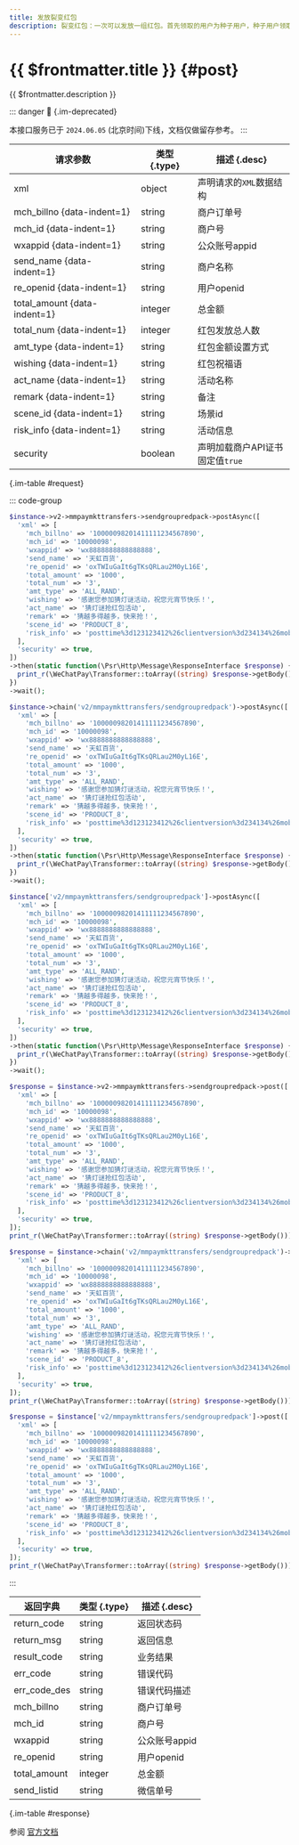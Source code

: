 ```yaml
---
title: 发放裂变红包
description: 裂变红包：一次可以发放一组红包。首先领取的用户为种子用户，种子用户领取一组红包当中的一个，并可以通过社交分享将剩下的红包给其他用户。裂变红包充分利用了人际传播的优势。
---
```


# {{ $frontmatter.title }} {#post}

{{ $frontmatter.description }}

::: danger :no_entry_sign: {.im-deprecated}

本接口服务已于 `2024.06.05` (北京时间)下线，文档仅做留存参考。
:::

| 请求参数 | 类型 {.type} | 描述 {.desc}
| --- | --- | ---
| xml | object | 声明请求的`XML`数据结构
| mch_billno {data-indent=1} | string | 商户订单号
| mch_id {data-indent=1} | string | 商户号
| wxappid {data-indent=1} | string | 公众账号appid
| send_name {data-indent=1} | string | 商户名称
| re_openid {data-indent=1} | string | 用户openid
| total_amount {data-indent=1} | integer | 总金额
| total_num {data-indent=1} | integer | 红包发放总人数
| amt_type {data-indent=1} | string | 红包金额设置方式
| wishing {data-indent=1} | string | 红包祝福语
| act_name {data-indent=1} | string | 活动名称
| remark {data-indent=1} | string | 备注
| scene_id {data-indent=1} | string | 场景id
| risk_info {data-indent=1} | string | 活动信息
| security | boolean | 声明加载商户API证书<br/>固定值`true`

{.im-table #request}

::: code-group

```php [异步纯链式]
$instance->v2->mmpaymkttransfers->sendgroupredpack->postAsync([
  'xml' => [
    'mch_billno' => '10000098201411111234567890',
    'mch_id' => '10000098',
    'wxappid' => 'wx8888888888888888',
    'send_name' => '天虹百货',
    're_openid' => 'oxTWIuGaIt6gTKsQRLau2M0yL16E',
    'total_amount' => '1000',
    'total_num' => '3',
    'amt_type' => 'ALL_RAND',
    'wishing' => '感谢您参加猜灯谜活动，祝您元宵节快乐！',
    'act_name' => '猜灯谜抢红包活动',
    'remark' => '猜越多得越多，快来抢！',
    'scene_id' => 'PRODUCT_8',
    'risk_info' => 'posttime%3d123123412%26clientversion%3d234134%26mobile%3d122344545%26deviceid%3dIOS',
  ],
  'security' => true,
])
->then(static function(\Psr\Http\Message\ResponseInterface $response) {
  print_r(\WeChatPay\Transformer::toArray((string) $response->getBody()));
})
->wait();
```

```php [异步声明式]
$instance->chain('v2/mmpaymkttransfers/sendgroupredpack')->postAsync([
  'xml' => [
    'mch_billno' => '10000098201411111234567890',
    'mch_id' => '10000098',
    'wxappid' => 'wx8888888888888888',
    'send_name' => '天虹百货',
    're_openid' => 'oxTWIuGaIt6gTKsQRLau2M0yL16E',
    'total_amount' => '1000',
    'total_num' => '3',
    'amt_type' => 'ALL_RAND',
    'wishing' => '感谢您参加猜灯谜活动，祝您元宵节快乐！',
    'act_name' => '猜灯谜抢红包活动',
    'remark' => '猜越多得越多，快来抢！',
    'scene_id' => 'PRODUCT_8',
    'risk_info' => 'posttime%3d123123412%26clientversion%3d234134%26mobile%3d122344545%26deviceid%3dIOS',
  ],
  'security' => true,
])
->then(static function(\Psr\Http\Message\ResponseInterface $response) {
  print_r(\WeChatPay\Transformer::toArray((string) $response->getBody()));
})
->wait();
```

```php [异步属性式]
$instance['v2/mmpaymkttransfers/sendgroupredpack']->postAsync([
  'xml' => [
    'mch_billno' => '10000098201411111234567890',
    'mch_id' => '10000098',
    'wxappid' => 'wx8888888888888888',
    'send_name' => '天虹百货',
    're_openid' => 'oxTWIuGaIt6gTKsQRLau2M0yL16E',
    'total_amount' => '1000',
    'total_num' => '3',
    'amt_type' => 'ALL_RAND',
    'wishing' => '感谢您参加猜灯谜活动，祝您元宵节快乐！',
    'act_name' => '猜灯谜抢红包活动',
    'remark' => '猜越多得越多，快来抢！',
    'scene_id' => 'PRODUCT_8',
    'risk_info' => 'posttime%3d123123412%26clientversion%3d234134%26mobile%3d122344545%26deviceid%3dIOS',
  ],
  'security' => true,
])
->then(static function(\Psr\Http\Message\ResponseInterface $response) {
  print_r(\WeChatPay\Transformer::toArray((string) $response->getBody()));
})
->wait();
```

```php [同步纯链式]
$response = $instance->v2->mmpaymkttransfers->sendgroupredpack->post([
  'xml' => [
    'mch_billno' => '10000098201411111234567890',
    'mch_id' => '10000098',
    'wxappid' => 'wx8888888888888888',
    'send_name' => '天虹百货',
    're_openid' => 'oxTWIuGaIt6gTKsQRLau2M0yL16E',
    'total_amount' => '1000',
    'total_num' => '3',
    'amt_type' => 'ALL_RAND',
    'wishing' => '感谢您参加猜灯谜活动，祝您元宵节快乐！',
    'act_name' => '猜灯谜抢红包活动',
    'remark' => '猜越多得越多，快来抢！',
    'scene_id' => 'PRODUCT_8',
    'risk_info' => 'posttime%3d123123412%26clientversion%3d234134%26mobile%3d122344545%26deviceid%3dIOS',
  ],
  'security' => true,
]);
print_r(\WeChatPay\Transformer::toArray((string) $response->getBody()));
```

```php [同步声明式]
$response = $instance->chain('v2/mmpaymkttransfers/sendgroupredpack')->post([
  'xml' => [
    'mch_billno' => '10000098201411111234567890',
    'mch_id' => '10000098',
    'wxappid' => 'wx8888888888888888',
    'send_name' => '天虹百货',
    're_openid' => 'oxTWIuGaIt6gTKsQRLau2M0yL16E',
    'total_amount' => '1000',
    'total_num' => '3',
    'amt_type' => 'ALL_RAND',
    'wishing' => '感谢您参加猜灯谜活动，祝您元宵节快乐！',
    'act_name' => '猜灯谜抢红包活动',
    'remark' => '猜越多得越多，快来抢！',
    'scene_id' => 'PRODUCT_8',
    'risk_info' => 'posttime%3d123123412%26clientversion%3d234134%26mobile%3d122344545%26deviceid%3dIOS',
  ],
  'security' => true,
]);
print_r(\WeChatPay\Transformer::toArray((string) $response->getBody()));
```

```php [同步属性式]
$response = $instance['v2/mmpaymkttransfers/sendgroupredpack']->post([
  'xml' => [
    'mch_billno' => '10000098201411111234567890',
    'mch_id' => '10000098',
    'wxappid' => 'wx8888888888888888',
    'send_name' => '天虹百货',
    're_openid' => 'oxTWIuGaIt6gTKsQRLau2M0yL16E',
    'total_amount' => '1000',
    'total_num' => '3',
    'amt_type' => 'ALL_RAND',
    'wishing' => '感谢您参加猜灯谜活动，祝您元宵节快乐！',
    'act_name' => '猜灯谜抢红包活动',
    'remark' => '猜越多得越多，快来抢！',
    'scene_id' => 'PRODUCT_8',
    'risk_info' => 'posttime%3d123123412%26clientversion%3d234134%26mobile%3d122344545%26deviceid%3dIOS',
  ],
  'security' => true,
]);
print_r(\WeChatPay\Transformer::toArray((string) $response->getBody()));
```

:::

| 返回字典 | 类型 {.type} | 描述 {.desc}
| --- | --- | ---
| return_code | string | 返回状态码
| return_msg | string | 返回信息
| result_code | string | 业务结果
| err_code | string | 错误代码
| err_code_des | string | 错误代码描述
| mch_billno | string | 商户订单号
| mch_id | string | 商户号
| wxappid | string | 公众账号appid
| re_openid | string | 用户openid
| total_amount | integer | 总金额
| send_listid | string | 微信单号

{.im-table #response}

参阅 [官方文档](https://pay.weixin.qq.com/wiki/doc/api/tools/cash_coupon.php?chapter=13_5&index=4)
